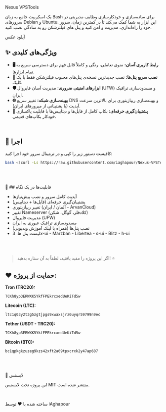 Nexus VPSTools

یک اسکریپت جامع به زبان Bash برای ساده‌سازی و خودکارسازی وظایف مدیریتی در سرورهای Debian و Ubuntu. این ابزار به شما کمک می‌کند تا در کمترین زمان، سرور خود را راه‌اندازی، مدیریت و امن کنید و پنل های فیلترشکن رو به سادگی نصب کنید.

آپلود عکس

## ✨ ویژگی‌های کلیدی
- **🖥️ رابط کاربری آسان:** منوی تعاملی، رنگی و کاملاً قابل فهم برای دسترسی سریع به تمام ابزارها.
- **🚀 نصب سریع پنل‌ها:** نصب جدیدترین نسخه‌ی پنل‌های محبوب فیلترشکن فقط با یک کلیک.
- **🛡️ ابزارهای امنیتی ضروری:** مدیریت آسان فایروال (UFW) و مسدودسازی ترافیک ایران.
- **🌐 بهینه‌سازی شبکه:** تغییر سریع DNS و بهینه‌سازی ریپازیتوری برای بالاترین سرعت آپدیت (با پشتیبانی از میرورهای ایران).
- **💾 پشتیبان‌گیری حرفه‌ای:** بکاپ کامل از فایل‌ها و دیتابیس‌ها با قابلیت پاکسازی خودکار بکاپ‌های قدیمی.

<br>

## 🚀 اجرا
کافیست دستور زیر را کپی و در ترمینال سرور خود اجرا کنید:

```bash
bash <(curl -Ls https://raw.githubusercontent.com/iaghapour/Nexus-VPSTools/main/install.sh)
```

<br>
<br>

📂 ## قابلیت‌ها در یک نگاه
- آپدیت کامل سرور و نصب پیش‌نیازها
- پشتیبان‌گیری حرفه‌ای (فایل‌ها + دیتابیس)
- تغییر ریپازیتوری (آلمان / ایران - ArvanCloud)
- تغییر Nameserver (کلادفلر، گوگل، شکن)
- مدیریت فایروال (UFW)
- مسدودسازی ترافیک عبوری به ایران
- نصب پنل‌ها (همراه با لینک آموزش ویدیویی)
- لیست پنل ها: 3x-ui - Marzban - Libertea - s-ui - Blitz - h-ui


<br>
<br>


> اگر این پروژه را مفید یافتید، لطفاً به آن ستاره بدهید\! ⭐

## ❤️ حمایت از پروژه:


**Tron (TRC20):**

```
TCKh8yp3ERWXK5YkfFPEkrcxedUeKiTd5w
```

**Litecoin (LTC):**

```
ltc1q03y2t3g5zgtjpgs9xwaxsjrz0uyqr59799n9ec
```

**Tether (USDT - TRC20):**

```
TCKh8yp3ERWXK5YkfFPEkrcxedUeKiTd5w
```

**Bitcoin (BTC):**

```
bc1qpkgkzuzeg9kzs42xft2a69tpxcrxk2y47ap607
```

<br>
<br>


📜 لایسنس

این پروژه تحت لایسنس MIT منتشر شده است.

<br>


ساخته شده با ❤️ توسط iAghapour

